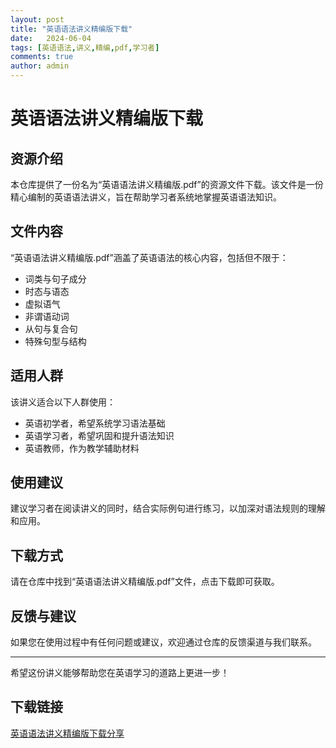 ```yaml
---
layout: post
title: "英语语法讲义精编版下载"
date:   2024-06-04
tags: [英语语法,讲义,精编,pdf,学习者]
comments: true
author: admin
---
```

# 英语语法讲义精编版下载

## 资源介绍

本仓库提供了一份名为“英语语法讲义精编版.pdf”的资源文件下载。该文件是一份精心编制的英语语法讲义，旨在帮助学习者系统地掌握英语语法知识。

## 文件内容

“英语语法讲义精编版.pdf”涵盖了英语语法的核心内容，包括但不限于：

- 词类与句子成分
- 时态与语态
- 虚拟语气
- 非谓语动词
- 从句与复合句
- 特殊句型与结构

## 适用人群

该讲义适合以下人群使用：

- 英语初学者，希望系统学习语法基础
- 英语学习者，希望巩固和提升语法知识
- 英语教师，作为教学辅助材料

## 使用建议

建议学习者在阅读讲义的同时，结合实际例句进行练习，以加深对语法规则的理解和应用。

## 下载方式

请在仓库中找到“英语语法讲义精编版.pdf”文件，点击下载即可获取。

## 反馈与建议

如果您在使用过程中有任何问题或建议，欢迎通过仓库的反馈渠道与我们联系。

---

希望这份讲义能够帮助您在英语学习的道路上更进一步！

## 下载链接

[英语语法讲义精编版下载分享](https://pan.quark.cn/s/3ce668290ffd)